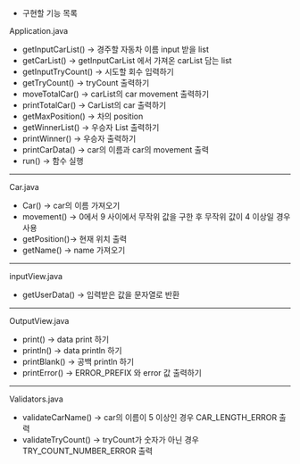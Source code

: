 - 구현할 기능 목록

Application.java
- getInputCarList() -> 경주할 자동차 이름 input 받을 list
- getCarList() -> getInputCarList 에서 가져온 carList 담는 list
- getInputTryCount() -> 시도할 회수 입력하기
- getTryCount() -> tryCount 출력하기
- moveTotalCar() -> carList의 car movement 출력하기
- printTotalCar() -> CarList의 car 출력하기
- getMaxPosition() -> 차의 position
- getWinnerList() -> 우승자 List 출력하기
- printWinner() -> 우승자 출력하기
- printCarData() -> car의 이름과 car의 movement 출력
- run() -> 함수 실행
-------------
Car.java

- Car() -> car의 이름 가져오기
- movement() -> 0에서 9 사이에서 무작위 값을 구한 후 무작위 값이 4 이상일 경우 사용
- getPosition()-> 현재 위치 출력
- getName() -> name 가져오기
--------------
inputView.java 

- getUserData() -> 입력받은 값을 문자열로 반환
---------------
OutputView.java

- print() -> data print 하기
- println() -> data println 하기
- printBlank() -> 공백 println 하기
- printError() -> ERROR_PREFIX 와 error 값 출력하기
---------------
Validators.java

- validateCarName() -> car의 이름이 5 이상인 경우 CAR_LENGTH_ERROR 출력
- validateTryCount() -> tryCount가 숫자가 아닌 경우 TRY_COUNT_NUMBER_ERROR 출력

